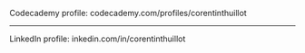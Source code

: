 Codecademy profile: codecademy.com/profiles/corentinthuillot
<hr>
LinkedIn profile: inkedin.com/in/corentinthuillot
